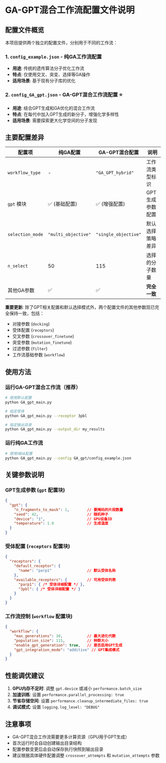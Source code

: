 # GA-GPT混合工作流配置文件说明

## 配置文件概览

本项目提供两个独立的配置文件，分别用于不同的工作流：

### 1. `config_example.json` - 纯GA工作流配置
- **用途**: 传统的遗传算法分子优化工作流
- **特点**: 仅使用交叉、突变、选择等GA操作
- **适用场景**: 基于现有分子库的优化

### 2. `config_GA_gpt.json` - GA-GPT混合工作流配置 ⭐️
- **用途**: 结合GPT生成和GA优化的混合工作流
- **特点**: 在每代中加入GPT生成的新分子，增强化学多样性
- **适用场景**: 需要探索更大化学空间的分子发现

## 主要配置差异

| 配置项 | 纯GA配置 | GA-GPT混合配置 | 说明 |
|--------|----------|----------------|------|
| `workflow_type` | - | `"GA_GPT_hybrid"` | 工作流类型标识 |
| `gpt` 模块 | ✅ (基础配置) | ✅ (增强配置) | GPT生成参数配置 |
| `selection_mode` | `"multi_objective"` | `"single_objective"` | 默认选择策略差异 |
| `n_select` | 50 | 115 | 选择的分子数量 |
| 其他GA参数 | ✅ | ✅ | **完全一致** |

**重要更新**: 除了GPT相关配置和默认选择模式外，两个配置文件的其他参数现已完全保持一致，包括：
- 对接参数 (`docking`)
- 受体配置 (`receptors`) 
- 交叉参数 (`crossover_finetune`)
- 突变参数 (`mutation_finetune`)
- 过滤参数 (`filter`)
- 工作流基础参数 (`workflow`)

## 使用方法

### 运行GA-GPT混合工作流（推荐）
```bash
# 使用默认配置
python GA_gpt_main.py

# 指定受体
python GA_gpt_main.py --receptor 3pbl

# 指定输出目录
python GA_gpt_main.py --output_dir my_results
```

### 运行纯GA工作流
```bash
# 使用纯GA配置
python GA_gpt_main.py --config GA_gpt/config_example.json
```

## 关键参数说明

### GPT生成参数 (`gpt` 配置块)
```json
{
  "gpt": {
    "n_fragments_to_mask": 1,        // 要掩码的片段数量
    "seed": 42,                      // 随机种子
    "device": "1",                   // GPU设备ID
    "temperature": 1.0               // 生成温度
  }
}
```

### 受体配置 (`receptors` 配置块)
```json
{
  "receptors": {
    "default_receptor": {
      "name": "parp1"                // 默认受体名称
    },
    "available_receptors": {         // 可用受体列表
      "parp1": { /* 受体详细配置 */ },
      "3pbl": { /* 受体详细配置 */ }
    }
  }
}
```

### 工作流控制 (`workflow` 配置块)
```json
{
  "workflow": {
    "max_generations": 10,           // 最大进化代数
    "population_size": 115,          // 种群大小
    "enable_gpt_generation": true,   // 是否启用GPT生成
    "gpt_integration_mode": "additive" // GPT集成模式
  }
}
```

## 性能调优建议

1. **GPU内存不足时**: 调整 `gpt.device` 或减小 `performance.batch_size`
2. **加速训练**: 设置 `performance.parallel_processing: true`
3. **节省存储空间**: 设置 `performance.cleanup_intermediate_files: true`
4. **调试模式**: 设置 `logging.log_level: "DEBUG"`

## 注意事项

- GA-GPT混合工作流需要更多计算资源（GPU用于GPT生成）
- 首次运行时会自动创建输出目录结构
- 配置参数变更后会自动保存执行快照到输出目录
- 建议根据具体硬件配置调整 `crossover_attempts` 和 `mutation_attempts` 参数 